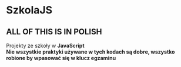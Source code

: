 # SzkolaJS
## ALL OF THIS IS IN POLISH
Projekty ze szkoły w **JavaScript**  
**Nie wszystkie praktyki używane w tych kodach są dobre, wszystko robione by wpasować się w klucz egzaminu**
